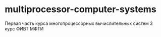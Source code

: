# multiprocessor-computer-systems
Первая часть курса многопроцессорных вычислительных систем 3 курс ФИВТ МФТИ

